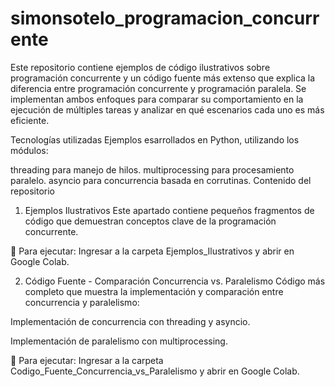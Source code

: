 # simonsotelo_programacion_concurrente
Este repositorio contiene ejemplos de código ilustrativos sobre programación concurrente y un código fuente más extenso que explica la diferencia entre programación concurrente y programación paralela. Se implementan ambos enfoques para comparar su comportamiento en la ejecución de múltiples tareas y analizar en qué escenarios cada uno es más eficiente.

Tecnologías utilizadas
Ejemplos esarrollados en Python, utilizando los módulos:

threading para manejo de hilos.
multiprocessing para procesamiento paralelo.
asyncio para concurrencia basada en corrutinas.
Contenido del repositorio
1. Ejemplos Ilustrativos
Este apartado contiene pequeños fragmentos de código que demuestran conceptos clave de la programación concurrente.

📌 Para ejecutar: Ingresar a la carpeta Ejemplos_Ilustrativos y abrir en Google Colab.

2. Código Fuente - Comparación Concurrencia vs. Paralelismo
Código más completo que muestra la implementación y comparación entre concurrencia y paralelismo:

Implementación de concurrencia con threading y asyncio.

Implementación de paralelismo con multiprocessing.

📌 Para ejecutar: Ingresar a la carpeta Codigo_Fuente_Concurrencia_vs_Paralelismo y abrir en Google Colab.
